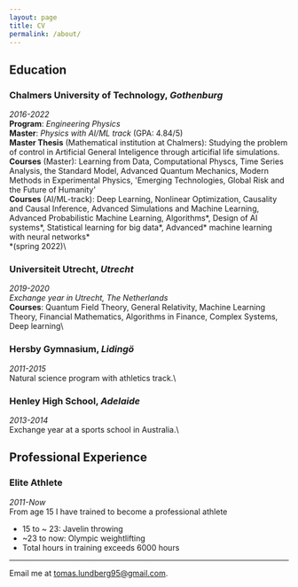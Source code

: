 ```yaml
---
layout: page
title: CV
permalink: /about/
---
```

## Education

### Chalmers University of Technology, *Gothenburg*
*2016-2022*\
**Program**: *Engineering Physics*\
**Master**: *Physics with AI/ML track* (GPA: 4.84/5)\
**Master Thesis** (Mathematical institution at Chalmers):  Studying the problem of control in Artificial General Inteligence through articifial life simulations.\
**Courses** (Master): Learning from Data, Computational Physcs, Time Series Analysis, the Standard Model, Advanced Quantum Mechanics, Modern Methods in Experimental Physics, 'Emerging Technologies, Global Risk and the Future of Humanity'\
**Courses** (AI/ML-track): Deep Learning, Nonlinear Optimization, Causality and Causal Inference, Advanced Simulations and Machine Learning, Advanced Probabilistic Machine Learning, Algorithms\*, Design of AI systems\*, Statistical learning for big data\*, Advanced\* machine learning with neural networks\* \
\*(spring 2022)\

### Universiteit Utrecht, *Utrecht*
*2019-2020*\
*Exchange year in Utrecht, The Netherlands*\
**Courses**: Quantum Field Theory, General Relativity, Machine Learning Theory, Financial Mathematics, Algorithms in Finance, Complex Systems, Deep learning\

### Hersby Gymnasium, *Lidingö*
*2011-2015*\
Natural science program with athletics track.\

### Henley High School, *Adelaide*
*2013-2014*\
Exchange year at a sports school in Australia.\

## Professional Experience
### Elite Athlete
*2011-Now*\
From age 15 I have trained to become a professional athlete  
- 15 to ~ 23: Javelin throwing  
- ~23 to now: Olympic weightlifting  
- Total hours in training exceeds 6000 hours



---

Email me at [tomas.lundberg95@gmail.com](mailto:tomas.lundberg95@gmail.com).